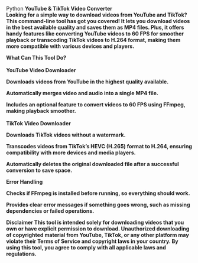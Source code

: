 Python <strong>YouTube<strong/> & <strong>TikTok</strong> Video Converter
<br>
Looking for a simple way to download videos from YouTube and TikTok? This command-line tool has got you covered! It lets you download videos in the best available quality and saves them as MP4 files. Plus, it offers handy features like converting YouTube videos to 60 FPS for smoother playback or transcoding TikTok videos to H.264 format, making them more compatible with various devices and players.

<strong>What Can This Tool Do?</strong>
<br></br>
YouTube Video Downloader

Downloads videos from YouTube in the highest quality available.

Automatically merges video and audio into a single MP4 file.

Includes an optional feature to convert videos to 60 FPS using FFmpeg, making playback smoother.
<br></br>
TikTok Video Downloader

Downloads TikTok videos <strong>without a watermark</strong>.

Transcodes videos from TikTok’s HEVC (H.265) format to H.264, ensuring compatibility with more devices and media players.

Automatically deletes the original downloaded file after a successful conversion to save space.

Error Handling

Checks if FFmpeg is installed before running, so everything should work.

Provides clear error messages if something goes wrong, such as missing dependencies or failed operations.

<strong>Disclaimer</strong>
This tool is intended solely for downloading videos that you own or have explicit permission to download. Unauthorized downloading of copyrighted material from YouTube, TikTok, or any other platform may violate their Terms of Service and copyright laws in your country. By using this tool, you agree to comply with all applicable laws and regulations.
